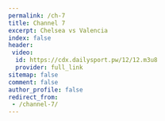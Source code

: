 ```yaml
---
permalink: /ch-7
title: Channel 7
excerpt: Chelsea vs Valencia
index: false
header:
 video:
  id: https://cdx.dailysport.pw/12/12.m3u8
  provider: full_link
sitemap: false
comment: false
author_profile: false
redirect_from:
 - /channel-7/
---
```

